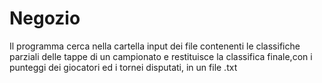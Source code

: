 # Negozio
Il programma cerca nella cartella input dei file contenenti le classifiche parziali delle tappe di un campionato e restituisce la classifica finale,con i punteggi dei giocatori ed i tornei disputati, in un file .txt

